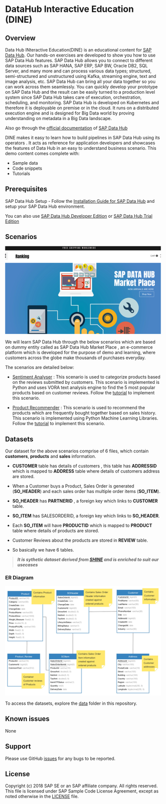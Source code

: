 # DataHub Interactive Education (DINE)

## Overview

Data Hub INteractive Education(DINE) is an educational content for [SAP Data Hub](https://www.sap.com/products/data-hub.html). Our hands-on exercises are developed to show you how to use SAP Data Hub features. 
SAP Data Hub allows you to connect to different data sources such as SAP HANA, SAP ERP, SAP BW, Oracle DB2, SQL Server, and many more and can process various data types; structured, semi-structured and unstructured using Kafka, streaming engine, text and image analysis, etc. SAP Data Hub can bring all your data together so you can work across them seamlessly. You can quickly develop your prototype on SAP Data Hub and the result can be easily turned to a production level system since SAP Data Hub takes care of execution, orchestration, scheduling, and monitoring. SAP Data Hub is developed on Kubernetes and therefore it is deployable on premise or in the cloud. It runs on a distributed execution engine and is designed for Big Data world by proving understanding on metadata in a Big Data landscape. 

Also go through the [official documentation](https://help.sap.com/viewer/p/SAP_DATA_HUB) of [SAP Data Hub](https://www.sap.com/products/data-hub.html)

DINE makes it easy to learn how to build pipelines in SAP Data Hub using its operators . It acts as reference for application developers and showcases the features of Data Hub in an easy to understand business scenario. This demo content comes complete with:  
- Sample data
- Code snippets
- Tutorials


## Prerequisites

SAP Data Hub Setup - Follow the [Installation Guide for SAP Data Hub](https://help.sap.com/viewer/e66c399612e84a83a8abe97c0eeb443a/2.4.latest/en-US/9f866d8ef9a94c30947f12e73eaf0dd9.html) and setup your SAP Data Hub environment.

You can also use [SAP Data Hub Developer Edition](https://blogs.sap.com/2017/12/06/sap-data-hub-developer-edition/) or [SAP Data Hub Trial Edition](https://blogs.sap.com/2018/04/26/sap-data-hub-trial-edition/)


## Scenarios

![Alt text](./tutorials/product%20recommendations%20using%20fp%20growth%20algorithm/images/Picture1.png "Optional title")

We will learn SAP Data Hub through the below scenarios which are based on dummy entity called as SAP Data Hub Market Place , an e-commerce platform which is developed for the purpose of demo and learning, where customers across the globe make thousands of purchases everyday.

The scenarios are detailed below:

- [Sentiment Analyser](./tutorials/top%205%20products%20based%20on%20products%20reviews/README.md) : This scenario is used to categorize products based on the reviews submitted by customers. This scenario is implemented is Python and uses  VORA text analysis engine to find the 5 most popular products based on customer reviews. Follow the [tutorial](./tutorials/top%205%20products%20based%20on%20products%20reviews/README.md) to implement this scenario.

- [Product Recommender](./tutorials/product%20recommendations%20using%20fp%20growth%20algorithm/README.md) : This scenario is used to recommend the products which are frequently bought together based on sales history. This scenario is implemented using Python Machine Learning Libraries. Follow the [tutorial](./tutorials/product%20recommendations%20using%20fp%20growth%20algorithm/README.md) to implement this scenario.

 
## Datasets

Our dataset for the above scenarios comprise of 6 files, which contain <b>customers</b>, <b>products</b> and <b>sales</b> information.
	
- <b>CUSTOMER</b> table has details  of  customers , this table has <b>ADDRESSID</b> which is mapped to <b>ADDRESS</b> table where details of customers address are stored.
		
- When a Customer buys a Product, Sales Order is generated (<b>SO_HEADER</b>) and each sales order has multiple order items (<b>SO_ITEM</b>).

- <b>SO_HEADER</b> has <b>PARTNERID</b> , a foreign key which links to <b>CUSTOMER</b> table.

- <b>SO_ITEM</b> has SALESORDERID, a foreign key which links to <b>SO_HEADER</b>.

- Each <b>SO_ITEM</b> will have <b>PRODUCTID</b> which is mapped to <b>PRODUCT</b> table where details of products are stored.

- Customer Reviews about the products are stored in <b>REVIEW</b> table.

- So basically we have 6 tables.

> <b><i> It is sythetic dataset derived from [SHINE](https://github.com/SAP/hana-shine-xsa) and is enriched to suit our usecases </i> </b>


### ER Diagram

![Alt text](./data/images/er_diagram.jpg "Optional title")

To access the datasets, explore the [data](./data) folder in this repository.


## Known issues

None


## Support

Please use GitHub [issues](https://github.com/SAP/datahub-dine/issues/new) for any bugs to be reported.


## License

Copyright (c) 2018 SAP SE or an SAP affiliate company. All rights reserved. This file is licensed under SAP Sample Code License Agreement, except as noted otherwise in the [LICENSE](/LICENSE) file.
